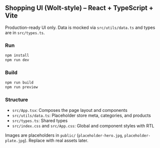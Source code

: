 ## Shopping UI (Wolt-style) – React + TypeScript + Vite

Production-ready UI only. Data is mocked via `src/utils/data.ts` and types are in `src/types.ts`.

### Run

```bash
npm install
npm run dev
```

### Build

```bash
npm run build
npm run preview
```

### Structure

- `src/App.tsx`: Composes the page layout and components
- `src/utils/data.ts`: Placeholder store meta, categories, and products
- `src/types.ts`: Shared types
- `src/index.css` and `src/App.css`: Global and component styles with RTL

Images are placeholders in `public/` (`placeholder-hero.jpg`, `placeholder-plate.jpg`). Replace with real assets later.
